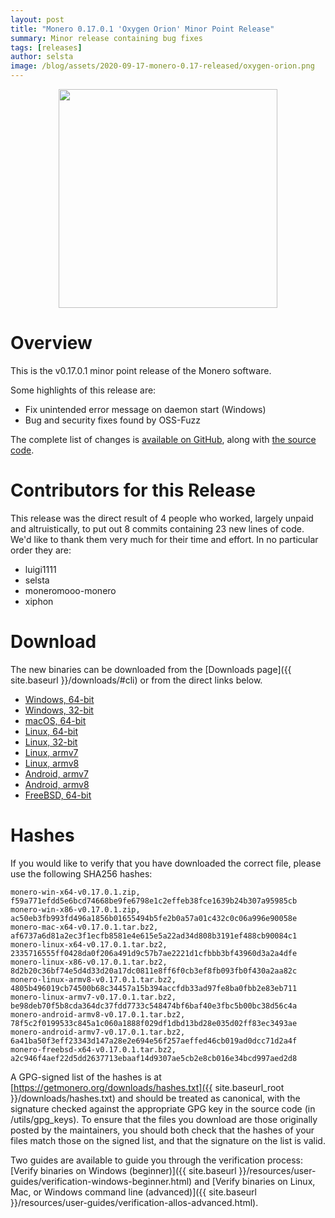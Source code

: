```yaml
---
layout: post
title: "Monero 0.17.0.1 'Oxygen Orion' Minor Point Release"
summary: Minor release containing bug fixes
tags: [releases]
author: selsta
image: /blog/assets/2020-09-17-monero-0.17-released/oxygen-orion.png
---
```


<div align="center">
   <img src="{{ page.image }}" width="350px">
 </div>

# Overview

This is the v0.17.0.1 minor point release of the Monero software.

Some highlights of this release are:

- Fix unintended error message on daemon start (Windows)
- Bug and security fixes found by OSS-Fuzz

The complete list of changes is [available on GitHub](https://github.com/monero-project/monero/compare/v0.17.0.0...v0.17.0.1), along with [the source code](https://github.com/monero-project/monero/tree/v0.17.0.1).

# Contributors for this Release

This release was the direct result of 4 people who worked, largely unpaid and altruistically, to put out 8 commits containing 23 new lines of code. We'd like to thank them very much for their time and effort. In no particular order they are:

- luigi1111
- selsta
- moneromooo-monero
- xiphon

# Download

The new binaries can be downloaded from the [Downloads page]({{ site.baseurl }}/downloads/#cli) or from the direct links below.

- [Windows, 64-bit](https://downloads.getmonero.org/cli/monero-win-x64-v0.17.0.1.zip)
- [Windows, 32-bit](https://downloads.getmonero.org/cli/monero-win-x86-v0.17.0.1.zip)
- [macOS, 64-bit](https://downloads.getmonero.org/cli/monero-mac-x64-v0.17.0.1.tar.bz2)
- [Linux, 64-bit](https://downloads.getmonero.org/cli/monero-linux-x64-v0.17.0.1.tar.bz2)
- [Linux, 32-bit](https://downloads.getmonero.org/cli/monero-linux-x86-v0.17.0.1.tar.bz2)
- [Linux, armv7](https://downloads.getmonero.org/cli/monero-linux-armv7-v0.17.0.1.tar.bz2)
- [Linux, armv8](https://downloads.getmonero.org/cli/monero-linux-armv8-v0.17.0.1.tar.bz2)
- [Android, armv7](https://downloads.getmonero.org/cli/monero-android-armv7-v0.17.0.1.tar.bz2)
- [Android, armv8](https://downloads.getmonero.org/cli/monero-android-armv8-v0.17.0.1.tar.bz2)
- [FreeBSD, 64-bit](https://downloads.getmonero.org/cli/monero-freebsd-x64-v0.17.0.1.tar.bz2)

# Hashes

If you would like to verify that you have downloaded the correct file, please use the following SHA256 hashes:

```
monero-win-x64-v0.17.0.1.zip, f59a771efdd5e6bcd74668be9fe6798e1c2effeb38fce1639b24b307a95985cb
monero-win-x86-v0.17.0.1.zip, ac50eb3fb993fd496a1856b01655494b5fe2b0a57a01c432c0c06a996e90058e
monero-mac-x64-v0.17.0.1.tar.bz2, af6737a6d81a2ec3f1ecfb8581e4e615e5a22ad34d808b3191ef488cb90084c1
monero-linux-x64-v0.17.0.1.tar.bz2, 2335716555ff0428da0f206a491d9c57b7ae2221d1cfbbb3bf43960d3a2a4dfe
monero-linux-x86-v0.17.0.1.tar.bz2, 8d2b20c36bf74e5d4d33d20a17dc0811e8ff6f0cb3ef8fb093fb0f430a2aa82c
monero-linux-armv8-v0.17.0.1.tar.bz2, 4805b496019cb74500b68c34457a15b394accfdb33ad97fe8ba0fbb2e83eb711
monero-linux-armv7-v0.17.0.1.tar.bz2, be98deb70f5b8cda364dc37fdd7733c548474bf6baf40e3fbc5b00bc38d56c4a
monero-android-armv8-v0.17.0.1.tar.bz2, 78f5c2f0199533c845a1c060a1888f029df1dbd13bd28e035d02ff83ec3493ae
monero-android-armv7-v0.17.0.1.tar.bz2, 6a41ba50f3eff23343d147a28e2e694e56f257aeffed46cb019ad0dcc71d2a4f
monero-freebsd-x64-v0.17.0.1.tar.bz2, a2c946f4aef22d5dd2637713ebaaf14d9307ae5cb2e8cb016e34bcd997aed2d8
```

A GPG-signed list of the hashes is at [https://getmonero.org/downloads/hashes.txt]({{ site.baseurl_root }}/downloads/hashes.txt) and should be treated as canonical, with the signature checked against the appropriate GPG key in the source code (in /utils/gpg_keys). To ensure that the files you download are those originally posted by the maintainers, you should both check that the hashes of your files match those on the signed list, and that the signature on the list is valid.

Two guides are available to guide you through the verification process: [Verify binaries on Windows (beginner)]({{ site.baseurl }}/resources/user-guides/verification-windows-beginner.html) and [Verify binaries on Linux, Mac, or Windows command line (advanced)]({{ site.baseurl }}/resources/user-guides/verification-allos-advanced.html).
